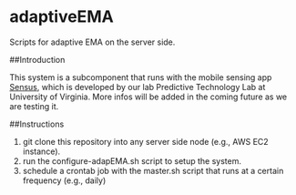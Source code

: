 # adaptiveEMA
Scripts for adaptive EMA on the server side.

##Introduction

This system is a subcomponent that runs with the mobile sensing app [Sensus](https://predictive-technology-laboratory.github.io/sensus/), which is developed by our lab Predictive Technology Lab at University of Virginia. More infos will be added in the coming future as we are testing it.

##Instructions

1. git clone this repository into any server side node (e.g., AWS EC2 instance).
2. run the configure-adapEMA.sh script to setup the system.
3. schedule a crontab job with the master.sh script that runs at a certain frequency (e.g., daily)

